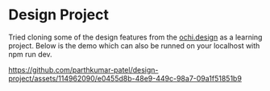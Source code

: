 # Design Project

Tried cloning some of the design features from the [ochi.design](https://ochi.design/) as a learning project.
Below is the demo which can also be runned on your localhost with npm run dev.



https://github.com/parthkumar-patel/design-project/assets/114962090/e0455d8b-48e9-449c-98a7-09a1f51851b9

